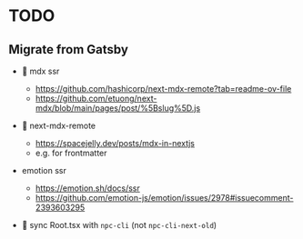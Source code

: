 # TODO

## Migrate from Gatsby

- 🚧 mdx ssr
  - https://github.com/hashicorp/next-mdx-remote?tab=readme-ov-file
  - https://github.com/etuong/next-mdx/blob/main/pages/post/%5Bslug%5D.js
- 🚧 next-mdx-remote
  - https://spacejelly.dev/posts/mdx-in-nextjs
  - e.g. for frontmatter
- emotion ssr
  - https://emotion.sh/docs/ssr
  - https://github.com/emotion-js/emotion/issues/2978#issuecomment-2393603295

- 🚧 sync Root.tsx with `npc-cli` (not `npc-cli-next-old`)

